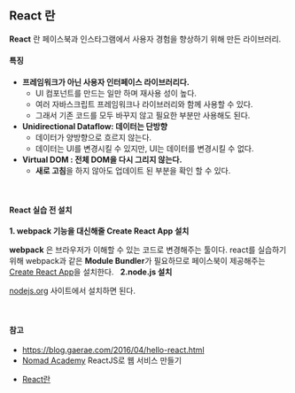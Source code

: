 


## React 란


**React** 란 페이스북과 인스타그램에서 사용자 경험을 향상하기 위해 만든 라이브러리.

#### 특징

* **프레임워크가 아닌 사용자 인터페이스 라이브러리다.**
    * UI 컴포넌트를 만드는 일만 하며 재사용 성이 높다.
    * 여러 자바스크립트 프레임워크나 라이브러리와 함께 사용할 수 있다.
    * 그래서 기존 코드를 모두 바꾸지 않고 필요한 부분만 사용해도 된다.
&nbsp;
* **Unidirectional Dataflow: 데이터는 단방향**
    * 데이터가 양방향으로 흐르지 않는다.
    * 데이터는 UI를 변경시킬 수 있지만, UI는 데이터를 변경시킬 수 없다.
&nbsp;
* **Virtual DOM : 전체 DOM을 다시 그리지 않는다.**
  * **새로 고침**을 하지 않아도 업데이트 된 부분을 확인 할 수 있다.

&nbsp;
#### React 실습 전 설치

**1. webpack 기능을 대신해줄 Create React App 설치**

  **webpack** 은 브라우저가 이해할 수 있는 코드로 변경해주는 툴이다.
  react를 실습하기 위해 webpack과 같은 **Module Bundler**가 필요하므로 페이스북이 제공해주는 [Create React App](https://github.com/facebook/create-react-app)을 설치한다.
&nbsp;
**2.node.js 설치**

[nodejs.org](https://nodejs.org/ko/) 사이트에서 설치하면 된다.

&nbsp;

#### 참고
* https://blog.gaerae.com/2016/04/hello-react.html
* [Nomad Academy](https://academy.nomadcoders.co/p/reactjs-fundamentals) ReactJS로 웹 서비스 만들기




- [React란](##React)
